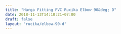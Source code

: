 ```yaml
---
title: "Harga Fitting PVC Rucika Elbow 90&deg; D"
date: 2018-11-13T14:10:21+07:00
draft: false
layout: "rucika/elbow-90-d"
---
```


